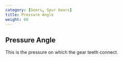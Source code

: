 ```yaml
---
category: [Gears, Spur Gears]
title: Pressure Angle
weight: 60
---
```


## Pressure Angle

This is the pressure on which the gear teeth connect.
